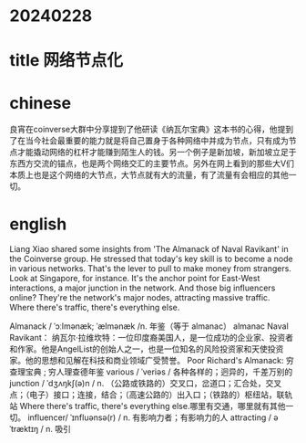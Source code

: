 
# 20240228

# title 网络节点化

# chinese 

良宵在coinverse大群中分享提到了他研读《纳瓦尔宝典》这本书的心得，他提到了在当今社会最重要的能力就是将自己置身于各种网络中并成为节点，只有成为节点才能撬动网络的杠杆才能赚到陌生人的钱。另一个例子是新加坡，新加坡立足于东西方交流的锚点，也是两个网络交汇的主要节点。另外在网上看到的那些大V们本质上也是这个网络的大节点，大节点就有大的流量，有了流量有会相应的其他一切。

# english
Liang Xiao shared some insights from 'The Almanack of Naval Ravikant' in the Coinverse group. He stressed that today's key skill is to become a node in various networks. That's the lever to pull to make money from strangers. Look at Singapore, for instance. It's the anchor point for East-West interactions, a major junction in the network. And those big influencers online? They're the network's major nodes, attracting massive traffic. Where there's traffic, there's everything else.

Almanack / ˈɔːlmənæk; ˈælmənæk /n.  年鉴（等于 almanac）
almanac 
Naval Ravikant： 纳瓦尔·拉维坎特：一位印度裔美国人，是一位成功的企业家、投资者和作家。他是AngelList的创始人之一，也是一位知名的风险投资家和天使投资家。他的思想和见解在科技和商业领域广受赞誉。
Poor Richard's Almanack: 穷查理宝典 ; 穷人理查德年鉴
various / ˈveriəs / 各种各样的；迥异的，千差万别的
junction / ˈdʒʌŋkʃ(ə)n / n.  （公路或铁路的）交叉口，岔道口；汇合处，交叉点；（电子）接口；连接，结合；（高速公路的）出入口；（铁路的）枢纽站，联轨站
Where there's traffic, there's everything else.哪里有交通，哪里就有其他一切。
influencer/ ˈɪnfluənsə(r) / n.  有影响力者；有影响力的人
attracting / əˈtræktɪŋ / n.  吸引
